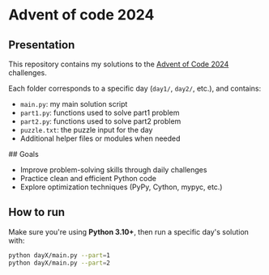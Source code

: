 # Advent of code 2024

## Presentation

This repository contains my solutions to the [Advent of Code 2024](https://adventofcode.com/2024) challenges.

Each folder corresponds to a specific day (`day1/`, `day2/`, etc.), and contains:

- `main.py`: my main solution script
- `part1.py`: functions used to solve part1 problem
- `part2.py`: functions used to solve part2 problem
- `puzzle.txt`: the puzzle input for the day
- Additional helper files or modules when needed

## Goals

- Improve problem-solving skills through daily challenges
- Practice clean and efficient Python code
- Explore optimization techniques (PyPy, Cython, mypyc, etc.)

## How to run

Make sure you're using **Python 3.10+**, then run a specific day's solution with:

```bash
python dayX/main.py --part=1
python dayX/main.py --part=2
```
